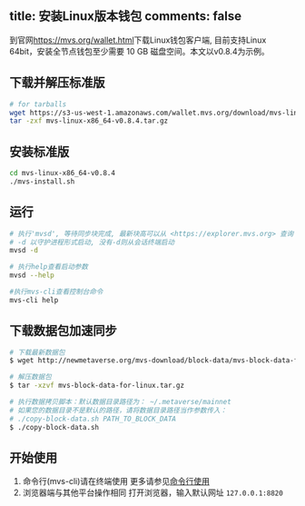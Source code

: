 title: 安装Linux版本钱包
comments: false
---

到官网<https://mvs.org/wallet.html>下载Linux钱包客户端, 目前支持Linux 64bit，安装全节点钱包至少需要 10 GB 磁盘空间。本文以v0.8.4为示例。

## 下载并解压标准版
```bash
# for tarballs
wget https://s3-us-west-1.amazonaws.com/wallet.mvs.org/download/mvs-linux-x86_64-v0.8.4.tar.gz
tar -zxf mvs-linux-x86_64-v0.8.4.tar.gz
```

## 安装标准版
```bash
cd mvs-linux-x86_64-v0.8.4
./mvs-install.sh
```

## 运行
```bash
# 执行'mvsd', 等待同步块完成, 最新块高可以从 <https://explorer.mvs.org> 查询
# -d 以守护进程形式启动, 没有-d则从会话终端启动
mvsd -d

# 执行help查看启动参数
mvsd --help

#执行mvs-cli查看控制台命令
mvs-cli help
```

## 下载数据包加速同步
```bash
# 下载最新数据包
$ wget http://newmetaverse.org/mvs-download/block-data/mvs-block-data-for-linux.tar.gz

# 解压数据包
$ tar -xzvf mvs-block-data-for-linux.tar.gz

# 执行数据拷贝脚本：默认数据目录路径为： ~/.metaverse/mainnet
# 如果您的数据目录不是默认的路径，请将数据目录路径当作参数传入：
# ./copy-block-data.sh PATH_TO_BLOCK_DATA
$ ./copy-block-data.sh
```

## 开始使用
1. 命令行(mvs-cli)请在终端使用
    更多请参见[命令行使用](command-line.html#mvs-cli-usage)
2. 浏览器端与其他平台操作相同
    打开浏览器，输入默认网址 `127.0.0.1:8820`
